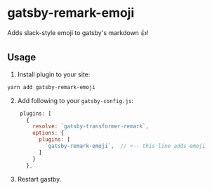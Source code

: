# gatsby-remark-emoji
Adds slack-style emoji to gatsby's markdown 👍!

## Usage 
1. Install plugin to your site:

```bash
yarn add gatsby-remark-emoji
```

2. Add following to your `gatsby-config.js`:
```js
    plugins: [      
      {
        resolve: `gatsby-transformer-remark`,
        options: {
          plugins: [
            `gatsby-remark-emoji`,  // <-- this line adds emoji
          ]
        }
      },
```

3. Restart gastby.
